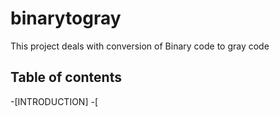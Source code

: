 # binarytogray
This project deals with conversion of Binary code to gray code
## Table of contents
-[INTRODUCTION]
-[
